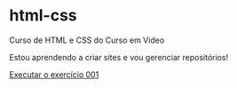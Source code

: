 # html-css
 Curso de HTML e CSS do Curso em Video

Estou aprendendo a criar sites e vou gerenciar repositórios!

<a href="https://alanbaptista83.github.io/html-css/Exercicios/ex001/index.html"> Executar o exercício 001 </a>